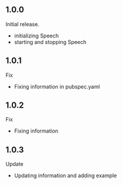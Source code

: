## 1.0.0
Initial release.
* initializing Speech
* starting and stopping Speech

## 1.0.1
Fix
* Fixing information in pubspec.yaml

## 1.0.2
Fix
* Fixing information

## 1.0.3
Update
* Updating information and adding example